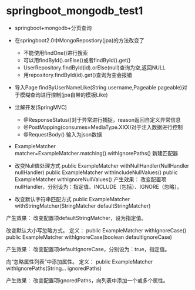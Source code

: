 # springboot_mongodb_test1
- springboot+mongodb+分页查询
- 在springboot2.0中MongoRepostiory(jpa)的方法改变了
   - 不能使用findOne()进行搜索
   - 可以用findById().orElse()或者findById().get()
   - UserRepository.findById(id).orElse(null)查询为空,返回NULL
   - 用repository.findById(id).get()查询为空会报错
- 导入Page<User> findByUserNameLike(String username,Pageable pageable)对于模糊查询进行控制(jpa自带的模板Like)
- 注解开发(SpringMVC)
   - @ResponseStatus()对于异常进行捕捉，reason返回自定义异常信息
   - @PostMapping(consumes=MediaType.XXX)对于注入数据进行控制
   - @RequestBody() 输入为json数据
- ExampleMatcher matcher=ExampleMatcher.matching().withIgnorePaths() 新建匹配器
- 改变Null值处理方式
public ExampleMatcher withNullHandler(NullHandler nullHandler)
public ExampleMatcher withIncludeNullValues()
public ExampleMatcher withIgnoreNullValues()
产生效果：
改变配置项nullHandler，分别设为：指定值、INCLUDE（包括）、IGNORE（忽略）。

- 改变默认字符串匹配方式
public ExampleMatcher withStringMatcher(StringMatcher defaultStringMatcher)

产生效果：
改变配置项defaultStringMatcher，设为指定值。

 

改变默认大小写忽略方式。
定义：
public ExampleMatcher withIgnoreCase()
public ExampleMatcher withIgnoreCase(boolean defaultIgnoreCase)

产生效果：
改变配置项defaultIgnoreCase，分别设为：true，指定值。

 

向“忽略属性列表”中添加属性。
定义：
public ExampleMatcher withIgnorePaths(String... ignoredPaths)

产生效果：
改变配置项ignoredPaths，向列表中添加一个或多个属性。
